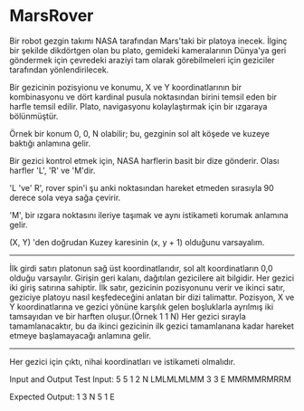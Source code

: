 # MarsRover
Bir robot gezgin takımı NASA tarafından Mars'taki bir platoya inecek. İlginç bir şekilde dikdörtgen olan bu plato, gemideki kameralarının Dünya'ya geri göndermek için çevredeki araziyi tam olarak görebilmeleri için geziciler tarafından yönlendirilecek.

Bir gezicinin pozisyionu ve konumu, X ve Y koordinatlarının bir kombinasyonu ve dört kardinal pusula noktasından birini temsil eden bir harfle temsil edilir. Plato, navigasyonu kolaylaştırmak için bir ızgaraya bölünmüştür.

Örnek bir konum 0, 0, N olabilir; bu, gezginin sol alt köşede ve kuzeye baktığı anlamına gelir.

Bir gezici kontrol etmek için, NASA harflerin basit bir dize gönderir. Olası harfler 'L', 'R' ve 'M'dir. 

'L 've' R', rover spin'i şu anki noktasından hareket etmeden sırasıyla 90 derece sola veya sağa çevirir.

'M', bir ızgara noktasını ileriye taşımak ve aynı istikameti korumak anlamına gelir.

(X, Y) 'den doğrudan Kuzey karesinin (x, y + 1) olduğunu varsayalım.

----------------------------------------------------------------------------------------------------------------------------------------

İlk girdi satırı platonun sağ üst koordinatlarıdır, sol alt koordinatların 0,0 olduğu varsayılır.
Girişin geri kalanı, dağıtılan gezicilere ait bilgidir.
Her gezici iki giriş satırına sahiptir. İlk satır, gezicinin pozisyonunu verir ve ikinci satır, geziciye platoyu nasıl keşfedeceğini anlatan bir dizi talimattır.
Pozisyon, X ve Y koordinatlarına ve gezici yönüne karşılık gelen boşluklarla ayrılmış iki tamsayıdan ve bir harften oluşur.(Örnek 1 1 N)
Her gezici sırayla tamamlanacaktır, bu da ikinci gezicinin ilk gezici tamamlanana kadar hareket etmeye başlamayacağı anlamına gelir.

----------------------------------------------------------------------------------------------------------------------------------------

Her gezici için çıktı, nihai koordinatları ve istikameti olmalıdır.

Input and Output
Test Input: 
5 5 
1 2 N 
LMLMLMLMM 
3 3 E 
MMRMMRMRRM

Expected Output: 
1 3 N 
5 1 E

